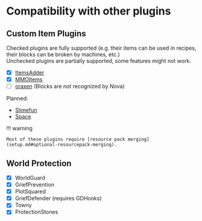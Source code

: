 # Compatibility with other plugins

## Custom Item Plugins

Checked plugins are fully supported (e.g. their items can be used in recipes, their blocks can be broken by machines, etc.)  
Unchecked plugins are partially supported, some features might not work.

- [x] [ItemsAdder](https://www.spigotmc.org/resources/73355/)
- [x] [MMOItems](https://www.spigotmc.org/resources/39267/)
- [ ] [oraxen](https://www.spigotmc.org/resources/72448/) (Blocks are not recognized by Nova)

Planned:
* [Slimefun](https://github.com/Slimefun/Slimefun4)
* [Space](https://www.spigotmc.org/resources/space.59572/)

!!! warning

    Most of these plugins require [resource pack merging](setup.md#optional-resourcepack-merging).

## World Protection

- [x] WorldGuard
- [x] GriefPrevention
- [x] PlotSquared
- [x] GriefDefender (requires GDHooks)
- [x] Towny
- [x] ProtectionStones